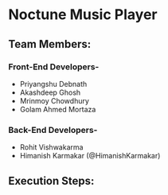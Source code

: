 # Noctune Music Player
## Team Members:
### Front-End Developers-
- Priyangshu Debnath
- Akashdeep Ghosh
- Mrinmoy Chowdhury
- Golam Ahmed Mortaza
### Back-End Developers-
- Rohit Vishwakarma
- Himanish Karmakar (@HimanishKarmakar)

## Execution Steps:
